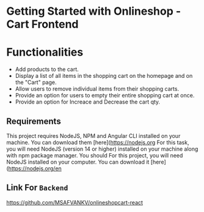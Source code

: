 # Getting Started with Onlineshop - Cart Frontend


# Functionalities

- Add products to the cart.
- Display a list of all items in the shopping cart on the homepage and on the "Cart" page.
- Allow users to remove individual items from their shopping carts.
- Provide an option for users to empty their entire shopping cart at once.
- Provide an option for Increace and Decrease the cart qty.

## Requirements

This project requires NodeJS, NPM and Angular CLI installed on your machine. You can download them [here](https://nodejs.org
For this task, you will need NodeJS (version 14 or higher) installed on your machine along with npm package manager. You should
For this project, you will need NodeJS installed on your computer. You can download it [here](https://nodejs.org/en


## Link For `Backend`
https://github.com/MSAFVANKV/onlineshopcart-react




